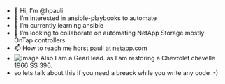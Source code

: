- 👋 Hi, I’m @hpauli
- 👀 I’m interested in ansible-playbooks to automate
- 🌱 I’m currently learning ansible
- 💞️ I’m looking to collaborate on automating NetApp Storage mostly OnTap controllers
- 📫 How to reach me horst.pauli at netapp.com
- ![image](https://user-images.githubusercontent.com/1001017/131515473-1822c21a-7dfe-48a3-a5ef-41177ed659fa.png)
 Also I am a GearHead. as I am restoring a Chevrolet chevelle 1966 SS 396.  
-    so lets talk about this if you need a breack while you write any code :-)
<!---
hpauli/hpauli is a ✨ special ✨ repository because its `README.md` (this file) appears on your GitHub profile.
You can click the Preview link to take a look at your changes.
--->
